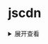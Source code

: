 # jscdn

<details>
<summary>展开查看</summary>
<pre><code>
echo
https://juejin.cn/post/6920212196408426503

web scripts
2233
require  jquery.min.js v1.7.2
require  ribbons.min.js
require  echo.min.js

biliget..--obs vlc
require  jquery.min.js  v1.7.2
require  jquery-ui-1.9.2.custom.min.js
require  Ajax-hook.min.js
require  echo.min.js
require  BilibiliAPI_Mod.min.js
require  blive_room_info_api.js?version=1037039

bstr..
require  jquery.min.js v1.7.2
require  jquery-ui-1.9.2.custom.min.js
require  echo.min.js 
</code></pre>
</details>
